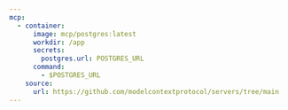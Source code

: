 ```yaml
---
mcp:
  - container:
      image: mcp/postgres:latest
      workdir: /app
      secrets:
        postgres.url: POSTGRES_URL
      command:
        - $POSTGRES_URL
    source:
      url: https://github.com/modelcontextprotocol/servers/tree/main
---
```

